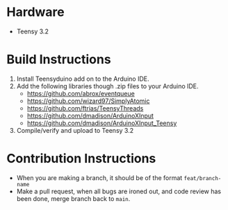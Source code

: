 # Hardware

- Teensy 3.2

# Build Instructions

1. Install Teensyduino add on to the Arduino IDE.
2. Add the following libraries though .zip files to your Arduino IDE.
   - https://github.com/abrox/eventqueue
   - https://github.com/wizard97/SimplyAtomic
   - https://github.com/ftrias/TeensyThreads
   - https://github.com/dmadison/ArduinoXInput
   - https://github.com/dmadison/ArduinoXInput_Teensy
3. Compile/verify and upload to Teensy 3.2

# Contribution Instructions

- When you are making a branch, it should be of the format `feat/branch-name`
- Make a pull request, when all bugs are ironed out, and code review has been done, merge branch back to `main`.
